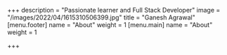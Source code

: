 +++
description = "Passionate learner and Full Stack Developer"
image = "/images/2022/04/1615310506399.jpg"
title = "Ganesh Agrawal"
[menu.footer]
name = "About"
weight = 1
[menu.main]
name = "About"
weight = 1

+++
